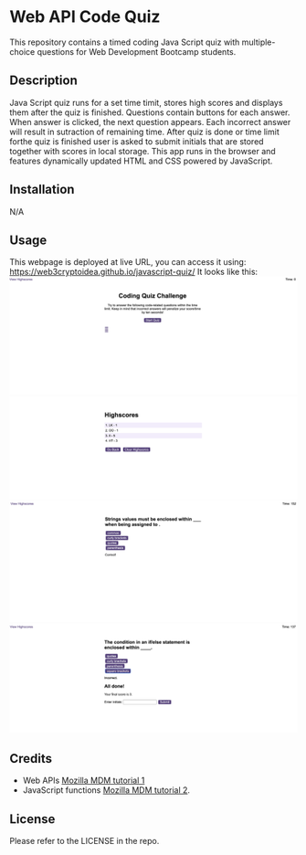 # Web API Code Quiz
This repository contains a timed coding Java Script quiz with multiple-choice questions for Web Development Bootcamp students.

## Description

Java Script quiz runs for a set time timit, stores high scores and displays them after the quiz is finished. Questions contain buttons for each answer. When answer is clicked, the next question appears. Each incorrect answer will result in sutraction of remaining time. After quiz is done or time limit forthe quiz is finished user is asked to submit initials that are stored together with scores in local storage.
This app runs in the browser and features dynamically updated HTML and CSS powered by JavaScript.  

## Installation
N/A

## Usage 
This webpage is deployed  at live URL, you can access it using: https://web3cryptoidea.github.io/javascript-quiz/
It looks like this:
 ![Start quiz](assets/images/start-quiz.png)
 ![Highscores](assets/images/highscores.png)
 ![Example of question](assets/images/questions-example.png)
 ![End of test sreen](assets/images/end-screen.png)
 


 
## Credits

- Web APIs [Mozilla MDM tutorial 1](https://developer.mozilla.org/en-US/docs/Learn/JavaScript/Client-side_web_APIs/Introduction)
- JavaScript functions [Mozilla MDM tutorial 2](https://developer.mozilla.org/en-US/docs/Web/JavaScript/Guide/Functions).


## License
Please refer to the LICENSE in the repo.

 
 

  